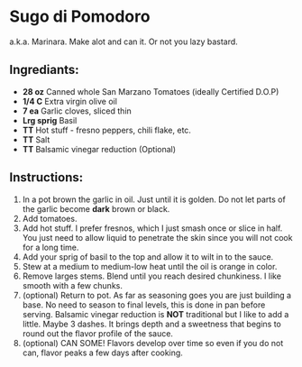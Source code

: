 # Sugo di Pomodoro
a.k.a. Marinara. Make alot and can it. Or not you lazy bastard.

## Ingrediants:
- **28 oz** Canned whole San Marzano Tomatoes (ideally Certified D.O.P)
- **1/4 C** Extra virgin olive oil
- **7 ea** Garlic cloves, sliced thin
- **Lrg sprig** Basil
- **TT** Hot stuff - fresno peppers, chili flake, etc.
- **TT** Salt
- **TT** Balsamic vinegar reduction (Optional)
  
## Instructions:
1. In a pot brown the garlic in oil. Just until it is golden. Do not let parts of the garlic become **dark** brown or black.
2. Add tomatoes. 
3. Add hot stuff. I prefer fresnos, which I just smash once or slice in half. You just need to allow liquid to penetrate the skin since you will not cook for a long time.
4. Add your sprig of basil to the top and allow it to wilt in to the sauce.
5. Stew at a medium to medium-low heat until the oil is orange in color.
6. Remove larges stems. Blend until you reach desired chunkiness. I like smooth with a few chunks.
7. (optional) Return to pot. As far as seasoning goes you are just building a base. No need to season to final levels, this is done in pan before serving. Balsamic vinegar reduction is **NOT** traditional but I like to add a little. Maybe 3 dashes. It brings depth and a sweetness that begins to round out the flavor profile of the sauce.
8. (optional) CAN SOME! Flavors develop over time so even if you do not can, flavor peaks a few days after cooking.
